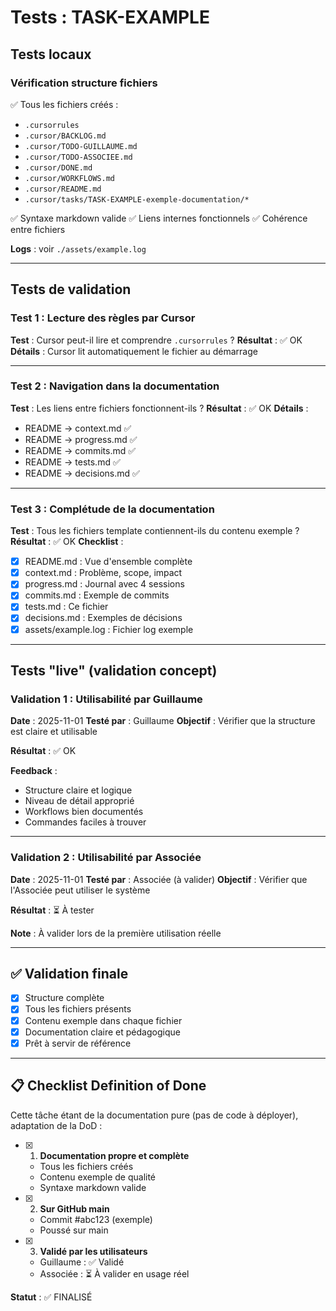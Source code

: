 # Tests : TASK-EXAMPLE

## Tests locaux

### Vérification structure fichiers

✅ Tous les fichiers créés :
- `.cursorrules`
- `.cursor/BACKLOG.md`
- `.cursor/TODO-GUILLAUME.md`
- `.cursor/TODO-ASSOCIEE.md`
- `.cursor/DONE.md`
- `.cursor/WORKFLOWS.md`
- `.cursor/README.md`
- `.cursor/tasks/TASK-EXAMPLE-exemple-documentation/*`

✅ Syntaxe markdown valide
✅ Liens internes fonctionnels
✅ Cohérence entre fichiers

**Logs** : voir `./assets/example.log`

---

## Tests de validation

### Test 1 : Lecture des règles par Cursor

**Test** : Cursor peut-il lire et comprendre `.cursorrules` ?
**Résultat** : ✅ OK
**Détails** : Cursor lit automatiquement le fichier au démarrage

---

### Test 2 : Navigation dans la documentation

**Test** : Les liens entre fichiers fonctionnent-ils ?
**Résultat** : ✅ OK
**Détails** : 
- README → context.md ✅
- README → progress.md ✅
- README → commits.md ✅
- README → tests.md ✅
- README → decisions.md ✅

---

### Test 3 : Complétude de la documentation

**Test** : Tous les fichiers template contiennent-ils du contenu exemple ?
**Résultat** : ✅ OK
**Checklist** :
- [x] README.md : Vue d'ensemble complète
- [x] context.md : Problème, scope, impact
- [x] progress.md : Journal avec 4 sessions
- [x] commits.md : Exemple de commits
- [x] tests.md : Ce fichier
- [x] decisions.md : Exemples de décisions
- [x] assets/example.log : Fichier log exemple

---

## Tests "live" (validation concept)

### Validation 1 : Utilisabilité par Guillaume

**Date** : 2025-11-01
**Testé par** : Guillaume
**Objectif** : Vérifier que la structure est claire et utilisable

**Résultat** : ✅ OK

**Feedback** :
- Structure claire et logique
- Niveau de détail approprié
- Workflows bien documentés
- Commandes faciles à trouver

---

### Validation 2 : Utilisabilité par Associée

**Date** : 2025-11-01
**Testé par** : Associée (à valider)
**Objectif** : Vérifier que l'Associée peut utiliser le système

**Résultat** : ⏳ À tester

**Note** : À valider lors de la première utilisation réelle

---

## ✅ Validation finale

- [x] Structure complète
- [x] Tous les fichiers présents
- [x] Contenu exemple dans chaque fichier
- [x] Documentation claire et pédagogique
- [x] Prêt à servir de référence

---

## 📋 Checklist Definition of Done

Cette tâche étant de la documentation pure (pas de code à déployer), adaptation de la DoD :

- [x] 1. **Documentation propre et complète**
  - Tous les fichiers créés
  - Contenu exemple de qualité
  - Syntaxe markdown valide

- [x] 2. **Sur GitHub main**
  - Commit #abc123 (exemple)
  - Poussé sur main

- [x] 3. **Validé par les utilisateurs**
  - Guillaume : ✅ Validé
  - Associée : ⏳ À valider en usage réel

**Statut** : ✅ FINALISÉ

